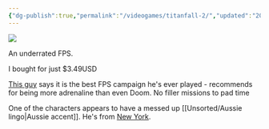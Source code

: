```yaml
---
{"dg-publish":true,"permalink":"/videogames/titanfall-2/","updated":"2023-06-01T00:41:02.307-07:00"}
---
```


![](https://cdn.cloudflare.steamstatic.com/steam/apps/1237970/header.jpg?t=1668565264)

An underrated FPS.

I bought for just $3.49USD

[This guy](https://youtu.be/f0za4n1siFg) says it is the best FPS campaign he's ever played - recommends for being more adrenaline than even Doom. No filler missions to pad time

One of the characters appears to have a messed up [[Unsorted/Aussie lingo\|Aussie accent]]. He's from [New York](https://www.imdb.com/name/nm0851317/bio/?ref_=nm_ov_bio_sm).